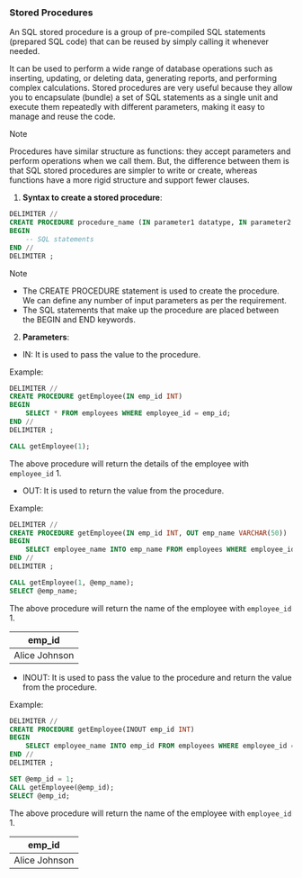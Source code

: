 ### Stored Procedures

An SQL stored procedure is a group of pre-compiled SQL statements (prepared SQL code) that can be reused by simply calling it whenever needed.

It can be used to perform a wide range of database operations such as inserting, updating, or deleting data, generating reports, and performing complex calculations. Stored procedures are very useful because they allow you to encapsulate (bundle) a set of SQL statements as a single unit and execute them repeatedly with different parameters, making it easy to manage and reuse the code.

> [!NOTE]  
> Procedures have similar structure as functions: they accept parameters and perform operations when we call them. But, the difference between them is that SQL stored procedures are simpler to write or create, whereas functions have a more rigid structure and support fewer clauses.
1. **Syntax to create a stored procedure**:

```sql
DELIMITER //
CREATE PROCEDURE procedure_name (IN parameter1 datatype, IN parameter2 datatype, ...)
BEGIN
    -- SQL statements
END //
DELIMITER ;
```

> [!NOTE]  
> - The CREATE PROCEDURE statement is used to create the procedure. We can define any number of input parameters as per the requirement.
> - The SQL statements that make up the procedure are placed between the BEGIN and END keywords.

2. **Parameters**:

- IN: It is used to pass the value to the procedure.

Example:

```sql
DELIMITER //
CREATE PROCEDURE getEmployee(IN emp_id INT)
BEGIN
    SELECT * FROM employees WHERE employee_id = emp_id;
END //
DELIMITER ;
```

```sql
CALL getEmployee(1);
```

The above procedure will return the details of the employee with `employee_id` 1.

- OUT: It is used to return the value from the procedure.

Example:

```sql
DELIMITER //
CREATE PROCEDURE getEmployee(IN emp_id INT, OUT emp_name VARCHAR(50))
BEGIN
    SELECT employee_name INTO emp_name FROM employees WHERE employee_id = emp_id;
END //
DELIMITER ;
```

```sql
CALL getEmployee(1, @emp_name);
SELECT @emp_name;
```

The above procedure will return the name of the employee with `employee_id` 1.  

| emp_id        |
|---------------|
| Alice Johnson |

- INOUT: It is used to pass the value to the procedure and return the value from the procedure.

Example:

```sql
DELIMITER //
CREATE PROCEDURE getEmployee(INOUT emp_id INT)
BEGIN
    SELECT employee_name INTO emp_id FROM employees WHERE employee_id = emp_id;
END //
DELIMITER ;
```

```sql
SET @emp_id = 1;
CALL getEmployee(@emp_id);
SELECT @emp_id;
```

The above procedure will return the name of the employee with `employee_id` 1.

| emp_id        |
|---------------|
| Alice Johnson |

